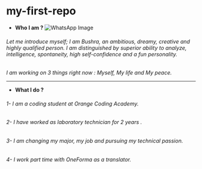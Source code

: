 # my-first-repo
+ **Who I am ?**
![WhatsApp Image](https://user-images.githubusercontent.com/107134917/221403571-44a78978-f859-4abb-a769-5241be6d5b25.jpeg)
###### Let me introduce myself; I am Bushra, an ambitious, dreamy, creative and highly qualified person. I am distinguished by superior ability to analyze, intelligence, spontaneity, high self-confidence and a fun personality.
*I am working on 3 things right now : Myself, My life and My peace.*
___
+ **What I do ?**

###### 1- I am a coding student at Orange Coding Academy.
###### 2- I have worked as laboratory technician for 2 years .
###### 3- I am changing my major, my job and pursuing my technical passion.
###### 4- I work part time with OneForma as a translator.